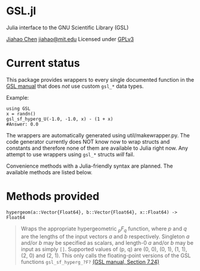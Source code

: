 GSL.jl
======

Julia interface to the GNU Scientific Library (GSL)

[Jiahao Chen](http://github.com/jiahao) <jiahao@mit.edu>
Licensed under [GPLv3](http://www.gnu.org/copyleft/gpl.html)

# Current status
This package provides wrappers to every single documented function in the
[GSL manual](http://www.gnu.org/software/gsl/manual/html_node) that does *not*
use custom `gsl_*` data types.

Example:

    using GSL
    x = randn()
    gsl_sf_hyperg_U(-1.0, -1.0, x) - (1 + x)
    #Answer: 0.0

The wrappers are automatically generated using util/makewrapper.py.
The code generator currently does NOT know now to wrap structs and constants
and therefore none of them are available to Julia right now. Any attempt to
use wrappers using `gsl_*` structs _will_ fail.

Convenience methods with a Julia-friendly syntax are planned. The available
methods are listed below.

# Methods provided

    hypergeom(a::Vector{Float64}, b::Vector{Float64}, x::Float64) -> Float64

> Wraps the appropriate hypergeometric *<sub>p</sub>F<sub>q</sub>* function,
> where *p* and *q* are the lengths of the input vectors *a* and *b*
> respectively.
> Singleton *a* and/or *b* may be specified as scalars, and length-0 *a* and/or
> *b* may be input as simply `[]`.
> Supported values of (p, q) are (0, 0), (0, 1), (1, 1), (2, 0) and (2, 1).
> This only calls the floating-point versions of the GSL functions
> `gsl_sf_hyperg_?F?` [(GSL manual, Section 7.24)](http://www.gnu.org/software/gsl/manual/html_node/Hypergeometric-Functions.html)

